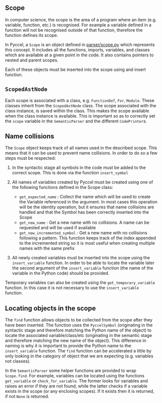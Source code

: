 ## Scope

In computer science, the _scope_ is the area of a program where an item (e.g. variable, function, etc.) is recognised. For example a variable defined in a function will not be recognised outside of that function, therefore the function defines its scope.

In Pyccel, a `Scope` is an object defined in [parser/scope.py](../pyccel/parser/scope.py) which represents this concept. It includes all the functions, imports, variables, and classes which are available at a given point in the code. It also contains pointers to nested and parent scopes.

Each of these objects must be inserted into the scope using and insert function.

## `ScopedAstNode`

Each scope is associated with a class, e.g. `FunctionDef`, `For`, `Module`. These classes inherit from the `ScopedAstNode` class. The scope associated with the class instance, is saved within the class. This makes the scope available when the class instance is available. This is important so as to correctly set the `scope` variable in the `SemanticParser` and the different `CodePrinter`s.

## Name collisions

The `Scope` object keeps track of all names used in the described scope. This means that it can be used to prevent name collisions. In order to do so a few steps must be respected:

1.  In the syntactic stage all symbols in the code must be added to the correct scope. This is done via the function `insert_symbol`

2.  All names of variables created by Pyccel must be created using one of the following functions defined in the Scope class:
    -   `get_expected_name` : Collect the name which will be used to create the Variable referenced in the argument. In most cases this operation will be the identity operation, but it ensures that name collisions are handled and that the Symbol has been correctly inserted into the Scope
    -   `get_new_name` : Get a new name with no collisions. A name can be requested and will be used if available
    -   `get_new_incremented_symbol` : Get a new name with no collisions following a pattern. This function keeps track of the index appended to the incremented string so it is most useful when creating multiple names with the same prefix

3.  All newly created variables must be inserted into the scope using the `insert_variable` function. In order to be able to locate the variable later the second argument of the `insert_variable` function (the name of the variable in the Python code) should be provided.

Temporary variables can also be created using the `get_temporary_variable` function. In this case it is not necessary to use the `insert_variable` function.

## Locating objects in the scope

The `find` function allows objects to be collected from the scope after they have been inserted. The function uses the `PyccelSymbol` (originating in the syntactic stage and therefore matching the Python name of the object) to locate the associated variable/class/etc (originating in the semantic stage and therefore matching the new name of the object). This difference in naming is why it is important to provide the Python name to the `insert_variable` function. The `find` function can be accelerated a little by only looking in the category of object that we are expecting (e.g. variables not classes).

In the `SemanticParser` some helper functions are provided to wrap `Scope.find`. For example, variables can be located using the functions `get_variable` or `check_for_variable`. The former looks for variables and raises an error if they are not found, while the latter checks if a variable exists in the scope (or any enclosing scopes). If it exists then it is returned, if not `None` is returned.
